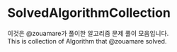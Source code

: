 # SolvedAlgorithmCollection
이것은 @zouamare가 풀이한 알고리즘 문제 풀이 모음입니다. <br>
This is collection of Algorithm that @zouamare solved.
